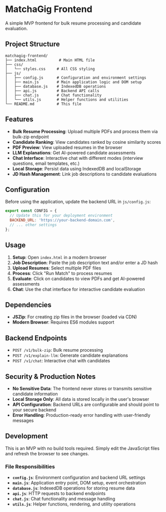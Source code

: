# MatchaGig Frontend

A simple MVP frontend for bulk resume processing and candidate evaluation.

## Project Structure

```
matchagig-frontend/
├── index.html          # Main HTML file
├── css/
│   └── styles.css     # All CSS styling
├── js/
│   ├── config.js      # Configuration and environment settings
│   ├── main.js        # Main application logic and DOM setup
│   ├── database.js    # IndexedDB operations
│   ├── api.js         # Backend API calls
│   ├── chat.js        # Chat functionality
│   └── utils.js       # Helper functions and utilities
└── README.md          # This file
```

## Features

- **Bulk Resume Processing**: Upload multiple PDFs and process them via bulk-zip endpoint
- **Candidate Ranking**: View candidates ranked by cosine similarity scores
- **PDF Preview**: View uploaded resumes in the browser
- **LLM Explanations**: Get AI-powered candidate assessments
- **Chat Interface**: Interactive chat with different modes (interview questions, email templates, etc.)
- **Local Storage**: Persist data using IndexedDB and localStorage
- **JD Hash Management**: Link job descriptions to candidate evaluations

## Configuration

Before using the application, update the backend URL in `js/config.js`:

```javascript
export const CONFIG = {
  // Update this for your deployment environment
  BACKEND_URL: 'https://your-backend-domain.com',
  // ... other settings
};
```

## Usage

1. **Setup**: Open `index.html` in a modern browser
2. **Job Description**: Paste the job description text and/or enter a JD hash
3. **Upload Resumes**: Select multiple PDF files
4. **Process**: Click "Run Match" to process resumes
5. **Evaluate**: Click on candidates to view PDFs and get AI-powered assessments
6. **Chat**: Use the chat interface for interactive candidate evaluation

## Dependencies

- **JSZip**: For creating zip files in the browser (loaded via CDN)
- **Modern Browser**: Requires ES6 modules support

## Backend Endpoints

- `POST /v1/bulk-zip`: Bulk resume processing
- `POST /v1/explain-llm`: Generate candidate explanations
- `POST /v1/chat`: Interactive chat with candidates

## Security & Production Notes

- **No Sensitive Data**: The frontend never stores or transmits sensitive candidate information
- **Local Storage Only**: All data is stored locally in the user's browser
- **API Configuration**: Backend URLs are configurable and should point to your secure backend
- **Error Handling**: Production-ready error handling with user-friendly messages

## Development

This is an MVP with no build tools required. Simply edit the JavaScript files and refresh the browser to see changes.

### File Responsibilities

- **`config.js`**: Environment configuration and backend URL settings
- **`main.js`**: Application entry point, DOM setup, event orchestration
- **`database.js`**: IndexedDB operations for storing resume data
- **`api.js`**: HTTP requests to backend endpoints
- **`chat.js`**: Chat functionality and message handling
- **`utils.js`**: Helper functions, rendering, and utility operations
